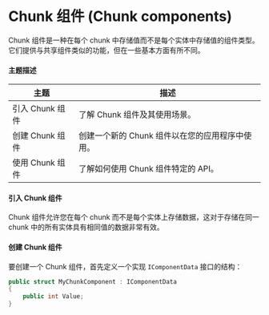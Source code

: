 # Chunk 组件 (Chunk components)

Chunk 组件是一种在每个 chunk 中存储值而不是每个实体中存储值的组件类型。它们提供与共享组件类似的功能，但在一些基本方面有所不同。

#### 主题描述

| 主题          | 描述                          |
| ----------- | --------------------------- |
| 引入 Chunk 组件 | 了解 Chunk 组件及其使用场景。          |
| 创建 Chunk 组件 | 创建一个新的 Chunk 组件以在您的应用程序中使用。 |
| 使用 Chunk 组件 | 了解如何使用 Chunk 组件特定的 API。     |

#### 引入 Chunk 组件

Chunk 组件允许您在每个 chunk 而不是每个实体上存储数据，这对于存储在同一 chunk 中的所有实体具有相同值的数据非常有效。

#### 创建 Chunk 组件

要创建一个 Chunk 组件，首先定义一个实现 `IComponentData` 接口的结构：

```csharp
public struct MyChunkComponent : IComponentData
{
    public int Value;
}
```
